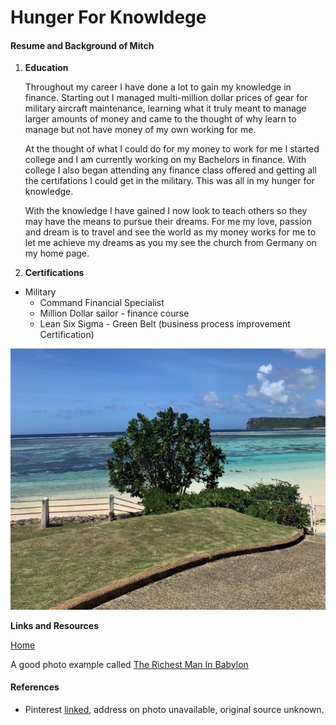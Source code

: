 # Hunger For Knowldege

#### Resume and Background of Mitch 

1. **Education**

   Throughout my career I have done a lot to gain my knowledge in finance. Starting out I managed multi-million dollar prices of gear for military aircraft maintenance, learning what it truly meant to manage larger amounts of money and came to the thought of why learn to manage but not have money of my own working for me.
   
   
   At the thought of what I could do for my money to work for me I started college and I am currently working on my Bachelors in finance. With college I also began attending any finance class offered and getting all the certifations I could get in the military. This was all in my hunger for knowledge.

   
   With the knowledge I have gained I now look to teach others so they may have the means to pursue their dreams. For me my love, passion and dream is to travel and see the world as my money works for me to let me achieve my dreams as you my see the church from Germany on my home page. 


1. **Certifications**

 + Military
   + Command Financial Specialist 
   + Million Dollar sailor - finance course
   + Lean Six Sigma - Green Belt (business process improvement Certification)

![Alt text](guam1.jpg)

**Links and Resources**

[Home](https://davism25.github.io/)

A good photo example called [The Richest Man In Babylon](https://i.pinimg.com/originals/d6/c1/b1/d6c1b1862e5068f20b8eda0a4742871f.jpg)

#### References 

+ Pinterest [linked](https://www.pinterest.ph/pin/490470215649613206/), address on photo unavailable, original source unknown.
